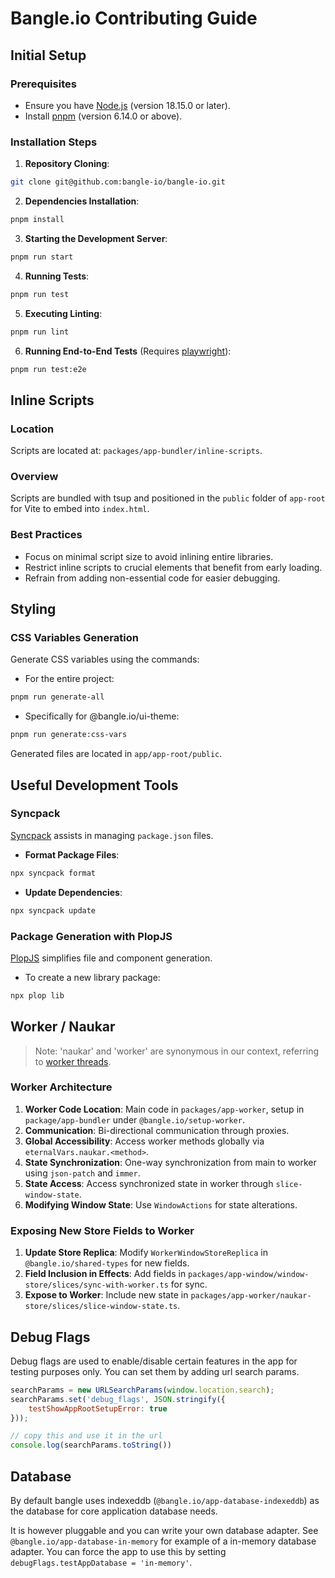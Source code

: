 # Bangle.io Contributing Guide


## Initial Setup

### Prerequisites

- Ensure you have [Node.js](https://nodejs.org/en/) (version 18.15.0 or later).
- Install [pnpm](https://pnpm.io/) (version 6.14.0 or above).

### Installation Steps

1. **Repository Cloning**:

```sh
git clone git@github.com:bangle-io/bangle-io.git
   ```

2. **Dependencies Installation**:

```sh
pnpm install
```

3. **Starting the Development Server**:

```sh
pnpm run start
```

4. **Running Tests**:
```sh
pnpm run test
```

5. **Executing Linting**:
```sh
pnpm run lint
```

6. **Running End-to-End Tests** (Requires [playwright](https://playwright.dev/)):
```sh
pnpm run test:e2e
```

## Inline Scripts

### Location

Scripts are located at: `packages/app-bundler/inline-scripts`.

### Overview

Scripts are bundled with tsup and positioned in the `public` folder of `app-root` for Vite to embed into `index.html`.

### Best Practices

- Focus on minimal script size to avoid inlining entire libraries.
- Restrict inline scripts to crucial elements that benefit from early loading.
- Refrain from adding non-essential code for easier debugging.

## Styling

### CSS Variables Generation

Generate CSS variables using the commands:

- For the entire project:

```sh
pnpm run generate-all
```

- Specifically for @bangle.io/ui-theme:

```sh
pnpm run generate:css-vars
```

Generated files are located in `app/app-root/public`.

## Useful Development Tools

### Syncpack

[Syncpack](https://github.com/JamieMason/syncpack) assists in managing `package.json` files.

- **Format Package Files**: 

```sh
npx syncpack format
```

- **Update Dependencies**: 

```sh
npx syncpack update
```

### Package Generation with PlopJS

[PlopJS](https://plopjs.com/documentation/) simplifies file and component generation.

- To create a new library package:

```sh
npx plop lib
```

## Worker / Naukar

> Note: 'naukar' and 'worker' are synonymous in our context, referring to [worker threads](https://developer.mozilla.org/en-US/docs/Web/API/Worker).

### Worker Architecture

1. **Worker Code Location**: Main code in `packages/app-worker`, setup in `package/app-bundler` under `@bangle.io/setup-worker`.
2. **Communication**: Bi-directional communication through proxies.
3. **Global Accessibility**: Access worker methods globally via `eternalVars.naukar.<method>`.
4. **State Synchronization**: One-way synchronization from main to worker using `json-patch` and `immer`.
5. **State Access**: Access synchronized state in worker through `slice-window-state`.
6. **Modifying Window State**: Use `WindowActions` for state alterations.

### Exposing New Store Fields to Worker

1. **Update Store Replica**: Modify `WorkerWindowStoreReplica` in `@bangle.io/shared-types` for new fields.
2. **Field Inclusion in Effects**: Add fields in `packages/app-window/window-store/slices/sync-with-worker.ts` for sync.
3. **Expose to Worker**: Include new state in `packages/app-worker/naukar-store/slices/slice-window-state.ts`.

## Debug Flags

Debug flags are used to enable/disable certain features in the app for testing purposes only. You can set them by adding url search params.

```js
searchParams = new URLSearchParams(window.location.search);
searchParams.set('debug_flags', JSON.stringify({ 
    testShowAppRootSetupError: true 
}));

// copy this and use it in the url
console.log(searchParams.toString())

```

## Database

By default bangle uses indexeddb (`@bangle.io/app-database-indexeddb`) as the database for core application database needs. 

It is however pluggable and you can write your own database adapter. See `@bangle.io/app-database-in-memory` for example of a in-memory database adapter. You can force the app to use this by setting `debugFlags.testAppDatabase = 'in-memory'`.

